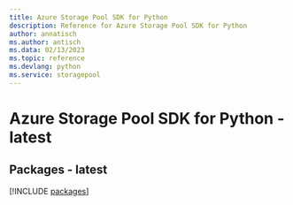 ```yaml
---
title: Azure Storage Pool SDK for Python
description: Reference for Azure Storage Pool SDK for Python
author: annatisch
ms.author: antisch
ms.data: 02/13/2023
ms.topic: reference
ms.devlang: python
ms.service: storagepool
---
```

# Azure Storage Pool SDK for Python - latest
## Packages - latest
[!INCLUDE [packages](storage-pool-index.md)]